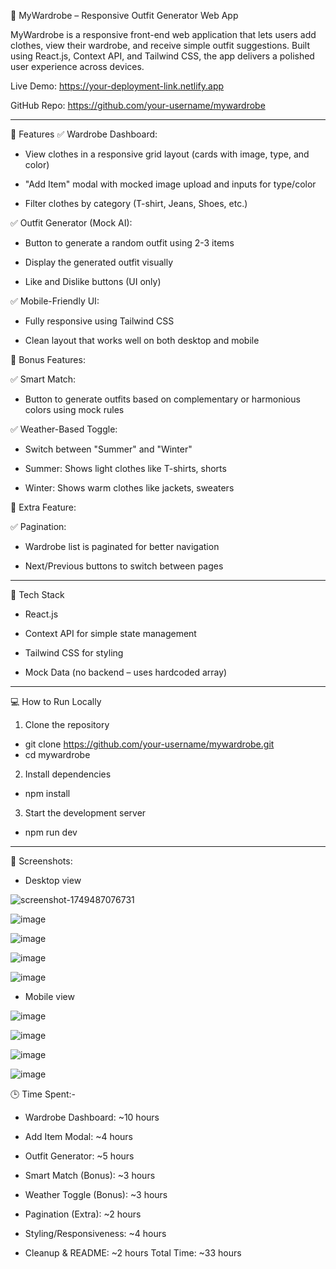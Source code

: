 👕 MyWardrobe – Responsive Outfit Generator Web App

MyWardrobe is a responsive front-end web application that lets users add clothes, view their wardrobe, and receive simple outfit suggestions. Built using React.js, Context API, and Tailwind CSS, the app delivers a polished user experience across devices.

Live Demo:
https://your-deployment-link.netlify.app

GitHub Repo:
https://github.com/your-username/mywardrobe
________________________________________________________________________________________

🧩 Features
✅ Wardrobe Dashboard:

- View clothes in a responsive grid layout (cards with image, type, and color)

- "Add Item" modal with mocked image upload and inputs for type/color

- Filter clothes by category (T-shirt, Jeans, Shoes, etc.)

✅ Outfit Generator (Mock AI):

- Button to generate a random outfit using 2-3 items

- Display the generated outfit visually

- Like and Dislike buttons (UI only)

✅ Mobile-Friendly UI:

- Fully responsive using Tailwind CSS

- Clean layout that works well on both desktop and mobile
  



🧩 Bonus Features:

✅ Smart Match:

- Button to generate outfits based on complementary or harmonious colors using mock rules

✅ Weather-Based Toggle:

- Switch between "Summer" and "Winter"

- Summer: Shows light clothes like T-shirts, shorts

- Winter: Shows warm clothes like jackets, sweaters
  



🧩 Extra Feature:

✅ Pagination:

- Wardrobe list is paginated for better navigation

- Next/Previous buttons to switch between pages
___________________________________________________________________________________________________

🚀 Tech Stack
- React.js

- Context API for simple state management

- Tailwind CSS for styling

- Mock Data (no backend – uses hardcoded array)

____________________________________________________________________________________________________

💻 How to Run Locally
1. Clone the repository
- git clone https://github.com/your-username/mywardrobe.git
- cd mywardrobe
  
2. Install dependencies
- npm install
  
3. Start the development server
- npm run dev

________________________________________________________________________________________________

📸 Screenshots:
 - Desktop view

![screenshot-1749487076731](https://github.com/user-attachments/assets/b352db3b-a0e8-4383-97c9-4a05fc596c5c)

![image](https://github.com/user-attachments/assets/04f607c8-05de-457b-957e-8fd4ad70fec2)

![image](https://github.com/user-attachments/assets/a5034b1d-e9fa-4293-ad28-9b990e341e50)

![image](https://github.com/user-attachments/assets/12ac2a35-6fa4-4a08-b38d-9e943c67c218)

![image](https://github.com/user-attachments/assets/fb61e4a5-bc9a-4039-a833-ba47e8b94e5f)

 - Mobile view

![image](https://github.com/user-attachments/assets/10761ff5-be8f-4a80-886d-e7bfe9b21e68)

![image](https://github.com/user-attachments/assets/7670560b-e8fe-4a14-b3d8-44ef86bba942)

![image](https://github.com/user-attachments/assets/6cdffce6-da03-44ac-8938-40a453c6e4a1)

![image](https://github.com/user-attachments/assets/200d1d05-b067-46a5-b476-0aa43014a71d)


🕒 Time Spent:-


- Wardrobe Dashboard: ~10 hours

- Add Item Modal: ~4 hours

- Outfit Generator: ~5 hours

- Smart Match (Bonus): ~3 hours

- Weather Toggle (Bonus): ~3 hours

- Pagination (Extra): ~2 hours

- Styling/Responsiveness: ~4 hours

- Cleanup & README: ~2 hours
Total Time: ~33 hours






